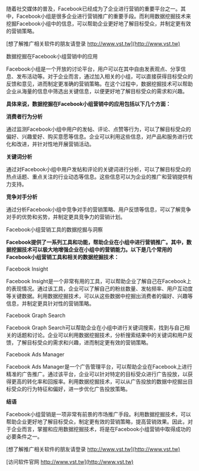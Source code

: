 随着社交媒体的普及，Facebook已经成为了企业进行营销的重要平台之一。其中，Facebook小组是很多企业进行营销推广的重要手段。而利用数据挖掘技术来挖掘Facebook小组中的信息，可以帮助企业更好地了解目标受众，并制定更有效的营销策略。

[想了解推广相关软件的朋友请登录 http://www.vst.tw](http://www.vst.tw)

数据挖掘在Facebook小组营销中的应用

Facebook小组是一个开放的讨论平台，用户可以在其中自由发表观点、分享信息、发布活动等。对于企业而言，通过加入相关的小组，可以直接获得目标受众的反馈和意见，进而制定更准确的营销策略。在这个过程中，数据挖掘技术可以帮助企业从海量的信息中筛选出关键信息，以便更好地了解目标受众的需求和兴趣。

**具体来说，数据挖掘在Facebook小组营销中的应用包括以下几个方面：**

**消费者行为分析**

通过监测Facebook小组中用户的发帖、评论、点赞等行为，可以了解目标受众的偏好、兴趣爱好、购买意愿等信息。企业可以利用这些信息，对产品和服务进行优化和改进，并针对性地开展营销活动。

**关键词分析**

通过对Facebook小组中用户发帖和评论的关键词进行分析，可以了解目标受众的热点话题、重点关注的行业动态等信息。这些信息可以为企业的推广和营销提供有力支持。

**竞争对手分析**

通过分析Facebook小组中竞争对手的营销策略、用户反馈等信息，可以了解竞争对手的优势和劣势，并制定更具竞争力的营销计划。

Facebook小组营销工具的数据挖掘与洞察

**Facebook提供了一系列工具和功能，帮助企业在小组中进行营销推广。其中，数据挖掘技术可以极大地增强企业在小组中的营销能力。以下是几个常用的Facebook小组营销工具和相关的数据挖掘技术：**

Facebook Insight

Facebook Insight是一个非常有用的工具，可以帮助企业了解自己在Facebook上的表现情况。通过该工具，企业可以了解自己的粉丝数量、发帖频率、用户互动度等关键数据。利用数据挖掘技术，可以从这些数据中挖掘出消费者的偏好、兴趣等信息，并制定更具针对性的营销策略。

Facebook Graph Search

Facebook Graph Search可以帮助企业在小组中进行关键词搜索，找到与自己相关的话题和讨论。企业可以利用数据挖掘技术，分析搜索结果中的关键词和用户反馈，了解目标受众的需求和兴趣，进而制定更有效的营销策略。

Facebook Ads Manager

Facebook Ads Manager是一个广告管理平台，可以帮助企业在Facebook上进行精准的广告推广。通过该平台，企业可以针对特定的目标受众进行广告投放，以获得更高的转化率和回报率。利用数据挖掘技术，可以从广告投放的数据中挖掘出目标受众的行为特征和偏好，进一步优化广告投放策略。

**结语**

Facebook小组营销是一项非常有前景的市场推广手段。利用数据挖掘技术，可以帮助企业更好地了解目标受众，制定更有效的营销策略，提高营销效果。因此，对于企业而言，掌握和应用数据挖掘技术，将是在Facebook小组营销中取得成功的必要条件之一。

[想了解推广相关软件的朋友请登录 http://www.vst.tw](http://www.vst.tw)


[访问软件官网 http://www.vst.tw](http://www.vst.tw)
